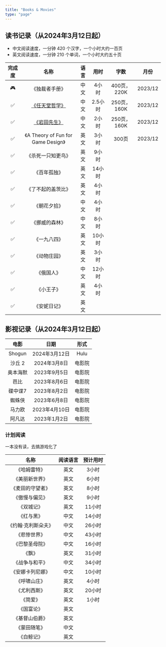```yaml
---
title: "Books & Movies"
type: "page"
---
```


## 读书记录（从2024年3月12日起）

- 中文阅读速度，一分钟 420 个汉字，一个小时大约一百页
- 英文阅读速度，一分钟 210 个单词，一个小时大约五十页

| 完成度 | 名称 | 语言 | 用时| 字数 | 月份 |
|:----:|:---------------------------------------:|:----:|:---------:|:-----:|:-----:|
| 🎮   |《独裁者手册》                             |中文    |4小时    | 400页，220K|2023/12|
| ✅   |[《任天堂哲学》](./nintendo/)              |中文   |2.5小时   | 250页，160K|2023/12|
| ✅   |[《岩田先生》](./nintendo/)                |中文   |2小时     | 250页，160K|2023/12|
| ✅   |《A Theory of Fun for Game Design》       |英文    |3小时    | 300页 |2023/12|
| ✅   |《杀死一只知更鸟》                        |英文   |9小时   |||
| ✅   | 《百年孤独》                             |英文   |14小时   |||
| ✅   | 《了不起的盖茨比》                        |英文   |4小时    |||
| ✅   | 《朝花夕拾》                             |中文   |4小时    |||
| ✅   | 《挪威的森林》                           |中文   |8小时    |||
| ✅   | 《一九八四》                             |英文   |10小时   |||
| ✅   | 《动物庄园》                             |英文   |3小时    |||
| ✅   | 《俄国人》                               |中文   |12小时   |||
| ✅   | 《小王子》                               |英文   |4小时    |||
| ✅   | 《安妮日记》                             |英文   |         |||

## 影视记录（从2024年3月12日起）

| 电影 | 日期 | 形式 |
|:----:|:---------------------------------------:|:----:|
| Shogun | 2024年3月12日 | Hulu |
|沙丘 2|   2024年3月8日 |  电影院 |
|奥本海默|2023年9月5日 |电影院|
|芭比|  2023年8月6日 |电影院|
|碟中谍7|2023年8月2日 |电影院|
|蜘蛛侠| 2023年6月8日 |电影院|
|马力欧| 2023年4月10日 |电影院|
|阿凡达| 2023年1月2日 |电影院|

### 计划阅读

一本没有读，去搞游戏化了

| 名称 | 阅读语言 | 预计用时|
|:---------------------------------------:|:----:|:------:|
| 《哈姆雷特》                             |英文   |3小时    |
| 《美丽新世界》                          |英文   |6小时    |
| 《麦田的守望者》                        |英文   |8小时    |
| 《傲慢与偏见》                           |英文    |9小时    |
| 《双城记》                              |英文   |11小时    |
| 《红与黑》                              |中文    |14小时    |
| 《约翰·克利斯朵夫》                      |中文  |26小时    |
| 《悲惨世界》                             |中文    |43小时    |
| 《巴黎圣母院》                           |中文   |16小时    |
| 《飘》                                  |英文  |31小时    |
| 《战争与和平》                           |中文   |34小时         |
| 《安娜卡列尼娜》                         |中文   |  10小时   |
| 《呼啸山庄》                             |英文   |4小时    |
| 《尤利西斯》                            |英文   |20小时    |
| 《简爱》                               |英文   |1小时    |
| 《国富论》                               |英文   |   |
| 《基督山伯爵》                            |英文   |   |
| 《蒙田随笔》                              |中文   |   |
| 《白鲸记》                               |英文   |   |